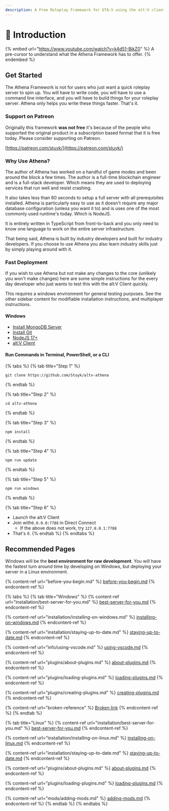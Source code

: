 ```yaml
---
description: A Free Roleplay Framework for GTA:V using the alt:V client.
---
```


# 👋 Introduction

{% embed url="https://www.youtube.com/watch?v=k4d51-BjkZ0" %}
A pre-cursor to understand what the Athena Framework has to offer.
{% endembed %}

## Get Started

The Athena Framework is not for users who just want a quick roleplay server to spin up. You will have to write code, you will have to use a command line interface, and you will have to build things for your roleplay server. Athena only helps you write these things faster. That's it.

### Support on Patreon

Originally this framework **was not free** it's because of the people who supported the original product in a subscription based format that it is free today. Please consider supporting on Patreon.

[https://patreon.com/stuyk/](https://patreon.com/stuyk/)

### Why Use Athena?

The author of Athena has worked on a handful of game modes and been around the block a few times. The author is a full-time blockchain engineer and is a full-stack developer. Which means they are used to deploying services that run well and resist crashing.

It also takes less than 60 seconds to setup a full server with all prerequisites installed. Athena is particularly easy to use as it doesn't require any major database configuration (unless you want it to) and is uses one of the most commonly used runtime's today. Which is NodeJS.

It is entirely written in TypeScript from front-to-back and you only need to know one language to work on the entire server infrastructure.

That being said, Athena is built by industry developers and built for industry developers. If you choose to use Athena you also learn industry skills just by simply playing around with it.

### Fast Deployment

If you wish to use Athena but not make any changes to the core (unlikely you won't make changes) here are some simple instructions for the every day developer who just wants to test this with the alt:V Client quickly.&#x20;

This requires a windows environment for general testing purposes. See the other sidebar content for modifiable installation instructions, and multiplayer instructions.

#### Windows

* [Install MongoDB Server](https://www.mongodb.com/try/download/community)
* [Install Git](https://git-scm.com/downloads)
* [NodeJS 17+](https://nodejs.org/en/download/)
* [alt:V Client](https://altv.mp/)

#### Run Commands in Terminal, PowerShell, or a CLI

{% tabs %}
{% tab title="Step 1" %}
```
git clone https://github.com/Stuyk/altv-athena
```
{% endtab %}

{% tab title="Step 2" %}
```
cd altv-athena
```
{% endtab %}

{% tab title="Step 3" %}
```
npm install
```
{% endtab %}

{% tab title="Step 4" %}
```
npm run update
```
{% endtab %}

{% tab title="Step 5" %}
```
npm run windows
```
{% endtab %}

{% tab title="Step 6" %}
* Launch the alt:V Client
* Join with`0.0.0.0:7788` in Direct Connect
  * If the above does not work, try `127.0.0.1:7788`
* That's it.
{% endtab %}
{% endtabs %}

## Recommended Pages

Windows will be the **best environment for raw development**. You will have the fastest turn around time by developing on Windows, but deploying your server in a Linux environment.

{% content-ref url="before-you-begin.md" %}
[before-you-begin.md](before-you-begin.md)
{% endcontent-ref %}

{% tabs %}
{% tab title="Windows" %}
{% content-ref url="installation/best-server-for-you.md" %}
[best-server-for-you.md](installation/best-server-for-you.md)
{% endcontent-ref %}

{% content-ref url="installation/installing-on-windows.md" %}
[installing-on-windows.md](installation/installing-on-windows.md)
{% endcontent-ref %}

{% content-ref url="installation/staying-up-to-date.md" %}
[staying-up-to-date.md](installation/staying-up-to-date.md)
{% endcontent-ref %}

{% content-ref url="info/using-vscode.md" %}
[using-vscode.md](info/using-vscode.md)
{% endcontent-ref %}

{% content-ref url="plugins/about-plugins.md" %}
[about-plugins.md](plugins/about-plugins.md)
{% endcontent-ref %}

{% content-ref url="plugins/loading-plugins.md" %}
[loading-plugins.md](plugins/loading-plugins.md)
{% endcontent-ref %}

{% content-ref url="plugins/creating-plugins.md" %}
[creating-plugins.md](plugins/creating-plugins.md)
{% endcontent-ref %}

{% content-ref url="broken-reference" %}
[Broken link](broken-reference)
{% endcontent-ref %}
{% endtab %}

{% tab title="Linux" %}
{% content-ref url="installation/best-server-for-you.md" %}
[best-server-for-you.md](installation/best-server-for-you.md)
{% endcontent-ref %}

{% content-ref url="installation/installing-on-linux.md" %}
[installing-on-linux.md](installation/installing-on-linux.md)
{% endcontent-ref %}

{% content-ref url="installation/staying-up-to-date.md" %}
[staying-up-to-date.md](installation/staying-up-to-date.md)
{% endcontent-ref %}

{% content-ref url="plugins/about-plugins.md" %}
[about-plugins.md](plugins/about-plugins.md)
{% endcontent-ref %}

{% content-ref url="plugins/loading-plugins.md" %}
[loading-plugins.md](plugins/loading-plugins.md)
{% endcontent-ref %}

{% content-ref url="mods/adding-mods.md" %}
[adding-mods.md](mods/adding-mods.md)
{% endcontent-ref %}
{% endtab %}
{% endtabs %}

